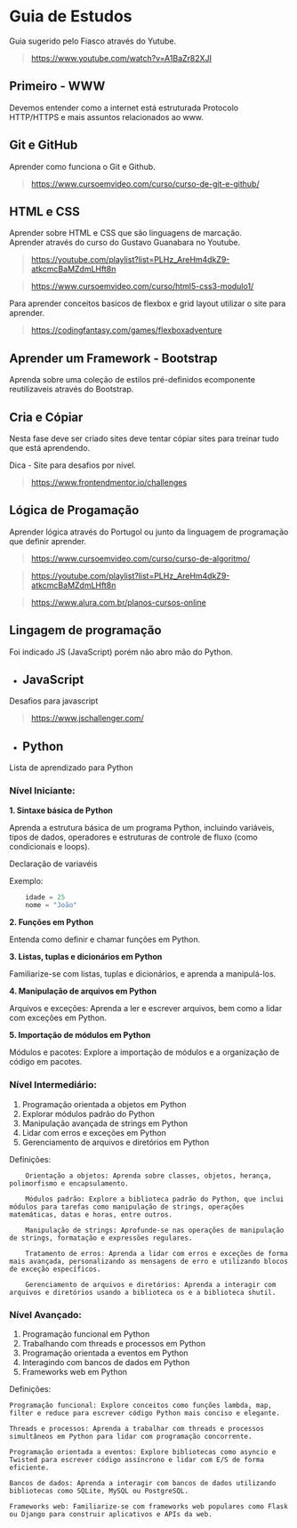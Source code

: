 # Guia de Estudos

Guia sugerido pelo Fiasco através do Yutube.

> https://www.youtube.com/watch?v=A1BaZr82XJI

## Primeiro - WWW

Devemos entender como a internet está estruturada Protocolo HTTP/HTTPS e mais assuntos relacionados ao www.

## Git e GitHub

Aprender como funciona o Git e Github.

> https://www.cursoemvideo.com/curso/curso-de-git-e-github/

## HTML e CSS

Aprender sobre HTML e CSS que são linguagens de marcação.  
Aprender através do curso do Gustavo Guanabara no Youtube.

> https://youtube.com/playlist?list=PLHz_AreHm4dkZ9-atkcmcBaMZdmLHft8n

> https://www.cursoemvideo.com/curso/html5-css3-modulo1/

Para aprender conceitos basicos de flexbox e grid layout utilizar o site para aprender.

> https://codingfantasy.com/games/flexboxadventure


## Aprender um Framework - Bootstrap

Aprenda sobre uma coleção de estilos pré-definidos ecomponente reutilizaveis através do Bootstrap.

## Cria e Cópiar

Nesta fase deve ser criado sites deve tentar cópiar sites para treinar tudo que está aprendendo.

Dica - Site para desafios por nível.

> https://www.frontendmentor.io/challenges

## Lógica de Progamação

Aprender lógica através do Portugol ou junto da linguagem de programação que definir aprender.

> https://www.cursoemvideo.com/curso/curso-de-algoritmo/

> https://youtube.com/playlist?list=PLHz_AreHm4dkZ9-atkcmcBaMZdmLHft8n

> https://www.alura.com.br/planos-cursos-online

## Lingagem de programação

Foi indicado JS (JavaScript) porém não abro mão do Python.

* ## JavaScript  

Desafios para javascript

> https://www.jschallenger.com/

* ## Python

Lista de aprendizado para Python

### **Nível Iniciante:**

**1. Sintaxe básica de Python**

Aprenda a estrutura básica de um programa Python, incluindo variáveis, tipos de dados, operadores e estruturas de controle de fluxo (como condicionais e loops).

Declaração de variavéis

Exemplo:
~~~~Python
    idade = 25  
    nome = "João"
~~~~

**2. Funções em Python**

Entenda como definir e chamar funções em Python.

**3. Listas, tuplas e dicionários em Python**

Familiarize-se com listas, tuplas e dicionários, e aprenda a manipulá-los.

**4. Manipulação de arquivos em Python**

Arquivos e exceções: Aprenda a ler e escrever arquivos, bem como a lidar com exceções em Python.

**5. Importação de módulos em Python**

Módulos e pacotes: Explore a importação de módulos e a organização de código em pacotes.  

### **Nível Intermediário:**

1. Programação orientada a objetos em Python
2. Explorar módulos padrão do Python
3. Manipulação avançada de strings em Python
4. Lidar com erros e exceções em Python
5. Gerenciamento de arquivos e diretórios em Python

Definições:

~~~~
    Orientação a objetos: Aprenda sobre classes, objetos, herança, polimorfismo e encapsulamento.

    Módulos padrão: Explore a biblioteca padrão do Python, que inclui módulos para tarefas como manipulação de strings, operações matemáticas, datas e horas, entre outros.

    Manipulação de strings: Aprofunde-se nas operações de manipulação de strings, formatação e expressões regulares.

    Tratamento de erros: Aprenda a lidar com erros e exceções de forma mais avançada, personalizando as mensagens de erro e utilizando blocos de exceção específicos.

    Gerenciamento de arquivos e diretórios: Aprenda a interagir com arquivos e diretórios usando a biblioteca os e a biblioteca shutil.
~~~~

### **Nível Avançado:**

1. Programação funcional em Python
2. Trabalhando com threads e processos em Python
3. Programação orientada a eventos em Python
4. Interagindo com bancos de dados em Python
5. Frameworks web em Python

Definições:

    Programação funcional: Explore conceitos como funções lambda, map, filter e reduce para escrever código Python mais conciso e elegante.

    Threads e processos: Aprenda a trabalhar com threads e processos simultâneos em Python para lidar com programação concorrente.
    
    Programação orientada a eventos: Explore bibliotecas como asyncio e Twisted para escrever código assíncrono e lidar com E/S de forma eficiente.

    Bancos de dados: Aprenda a interagir com bancos de dados utilizando bibliotecas como SQLite, MySQL ou PostgreSQL.
    
    Frameworks web: Familiarize-se com frameworks web populares como Flask ou Django para construir aplicativos e APIs da web.  

